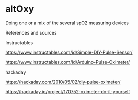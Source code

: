 # altOxy
Doing one or a mix of the several spO2 measuring devices

References and sources

Instructables 

https://www.instructables.com/id/Simple-DIY-Pulse-Sensor/

https://www.instructables.com/id/Arduino-Pulse-Oximeter/

hackaday

https://hackaday.com/2010/05/02/diy-pulse-oximeter/

https://hackaday.io/project/170752-oximeter-do-it-yourself



